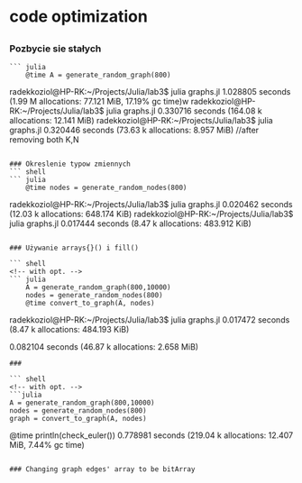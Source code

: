 # code optimization 
 
## 

### Pozbycie sie stałych 

``` shell
``` julia 
    @time A = generate_random_graph(800)
```

radekkoziol@HP-RK:~/Projects/Julia/lab3$ julia graphs.jl
  1.028805 seconds (1.99 M allocations: 77.121 MiB, 17.19% gc time)w
radekkoziol@HP-RK:~/Projects/Julia/lab3$ julia graphs.jl
  0.330716 seconds (164.08 k allocations: 12.141 MiB)
radekkoziol@HP-RK:~/Projects/Julia/lab3$ julia graphs.jl
  0.320446 seconds (73.63 k allocations: 8.957 MiB)  //after removing both K,N
```

### Okreslenie typow zmiennych
``` shell
``` julia
    @time nodes = generate_random_nodes(800)
```
radekkoziol@HP-RK:~/Projects/Julia/lab3$ julia graphs.jl
  0.020462 seconds (12.03 k allocations: 648.174 KiB)
radekkoziol@HP-RK:~/Projects/Julia/lab3$ julia graphs.jl
  0.017444 seconds (8.47 k allocations: 483.912 KiB)
```

### Używanie arrays{}() i fill()

``` shell
<!-- with opt. -->
``` julia
    A = generate_random_graph(800,10000)
    nodes = generate_random_nodes(800)
    @time convert_to_graph(A, nodes)
```

radekkoziol@HP-RK:~/Projects/Julia/lab3$ julia graphs.jl
  0.017472 seconds (8.47 k allocations: 484.193 KiB)

  0.082104 seconds (46.87 k allocations: 2.658 MiB)
```
###

``` shell
<!-- with opt. -->
```julia
A = generate_random_graph(800,10000)
nodes = generate_random_nodes(800)
graph = convert_to_graph(A, nodes)
```
@time println(check_euler())
  0.778981 seconds (219.04 k allocations: 12.407 MiB, 7.44% gc time)
```

### Changing graph edges' array to be bitArray
